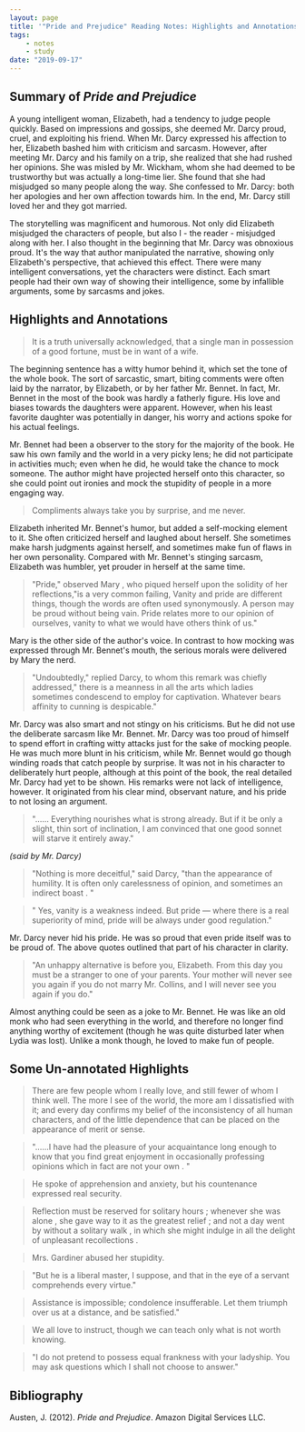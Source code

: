```yaml
---
layout: page
title: '"Pride and Prejudice" Reading Notes: Highlights and Annotations'
tags:
    - notes
    - study
date: "2019-09-17"
---
```


## Summary of _Pride and Prejudice_

A young intelligent woman, Elizabeth, had a tendency to judge people quickly. Based on impressions and gossips, she deemed Mr. Darcy proud, cruel, and exploiting his friend. When Mr. Darcy expressed his affection to her, Elizabeth bashed him with criticism and sarcasm. However, after meeting Mr. Darcy and his family on a trip, she realized that she had rushed her opinions. She was misled by Mr. Wickham, whom she had deemed to be trustworthy but was actually a long-time lier. She found that she had misjudged so many people along the way. She confessed to Mr. Darcy: both her apologies and her own affection towards him. In the end, Mr. Darcy still loved her and they got married.

The storytelling was magnificent and humorous. Not only did Elizabeth misjudged the characters of people, but also I - the reader - misjudged along with her. I also thought in the beginning that Mr. Darcy was obnoxious proud. It's the way that author manipulated the narrative, showing only Elizabeth's perspective, that achieved this effect. There were many intelligent conversations, yet the characters were distinct. Each smart people had their own way of showing their intelligence, some by infallible arguments, some by sarcasms and jokes.

## Highlights and Annotations

>  It is a truth universally acknowledged, that a single man in possession of a good fortune, must be in want of a wife. 

The beginning sentence has a witty humor behind it, which set the tone of the whole book. The sort of sarcastic, smart, biting comments were often laid by the narrator, by Elizabeth, or by her father Mr. Bennet. In fact, Mr. Bennet in the most of the book was hardly a fatherly figure. His love and biases towards the daughters were apparent. However, when his least favorite daughter was potentially in danger, his worry and actions spoke for his actual feelings. 

Mr. Bennet had been a observer to the story for the majority of the book. He saw his own family and the world in a very picky lens; he did not participate in activities much; even when he did, he would take the chance to mock someone. The author might have projected herself onto this character, so she could point out ironies and mock the stupidity of people in a more engaging way.  

> Compliments always take you by surprise, and me never. 

Elizabeth inherited Mr. Bennet's humor, but added a self-mocking element to it. She often criticized herself and laughed about herself. She sometimes make harsh judgments against herself, and sometimes make fun of flaws in her own personality. Compared with Mr. Bennet's stinging sarcasm, Elizabeth was humbler, yet prouder in herself at the same time.  

> "Pride," observed Mary , who piqued herself upon the solidity of her reflections,"is a very common failing, Vanity and pride are different things, though the words are often used synonymously. A person may be proud without being vain. Pride relates more to our opinion of ourselves, vanity to what we would have others think of us." 

Mary is the other side of the author's voice. In contrast to how mocking was expressed through Mr. Bennet's mouth, the serious morals were delivered by Mary the nerd.  

> "Undoubtedly," replied Darcy, to whom this remark was chiefly addressed," there is a meanness in all the arts which ladies sometimes condescend to employ for captivation. Whatever bears affinity to cunning is despicable." 

Mr. Darcy was also smart and not stingy on his criticisms. But he did not use the deliberate sarcasm like Mr. Bennet. Mr. Darcy was too proud of himself to spend effort in crafting witty attacks just for the sake of mocking people. He was much more blunt in his criticism, while Mr. Bennet would go though winding roads that catch people by surprise. It was not in his character to deliberately hurt people, although at this point of the book, the real detailed Mr. Darcy had yet to be shown. His remarks were not lack of intelligence, however. It originated from his clear mind, observant nature, and his pride to not losing an argument.  

> "…… Everything nourishes what is strong already. But if it be only a slight, thin sort of inclination, I am convinced that one good sonnet will starve it entirely away." 

*(said by Mr. Darcy)* 

> "Nothing is more deceitful," said Darcy, "than the appearance of humility. It is often only carelessness of opinion, and sometimes an indirect boast . " 

> " Yes, vanity is a weakness indeed. But pride — where there is a real superiority of mind, pride will be always under good regulation." 

 Mr. Darcy never hid his pride. He was so proud that even pride itself was to be proud of. The above quotes outlined that part of  his character in clarity.   

> "An unhappy alternative is before you, Elizabeth. From this day you must be a stranger to one of your parents. Your mother will never see you again if you do not marry Mr. Collins, and I will never see you again if you do." 

Almost anything could be seen as a joke to Mr. Bennet. He was like an old monk who had seen everything in the world, and therefore no longer find anything worthy of excitement (though he was quite disturbed later when Lydia was lost). Unlike a monk though, he loved to make fun of people. 

## Some Un-annotated Highlights

> There are few people whom I really love, and still fewer of whom I think well. The more I see of the world, the more am I dissatisfied with it; and every day confirms my belief of the inconsistency of all human characters, and of the little dependence that can be placed on the appearance of merit or sense. 

> "......I have had the pleasure of your acquaintance long enough to know that you find great enjoyment in occasionally professing opinions which in fact are not your own . " 

> He spoke of apprehension and anxiety, but his countenance expressed real security. 

> Reflection must be reserved for solitary hours ; whenever she was alone , she gave way to it as the greatest relief ; and not a day went by without a solitary walk , in which she might indulge in all the delight of unpleasant recollections . 

> Mrs. Gardiner abused her stupidity. 

> "But he is a liberal master, I suppose, and that in the eye of a servant comprehends every virtue." 

> Assistance is impossible; condolence insufferable. Let them triumph over us at a distance, and be satisfied." 

> We all love to instruct, though we can teach only what is not worth knowing. 

> "I do not pretend to possess equal frankness with your ladyship. You may ask questions which I shall not choose to answer." 

## Bibliography

Austen, J. (2012). *Pride and Prejudice*. Amazon Digital Services LLC.
